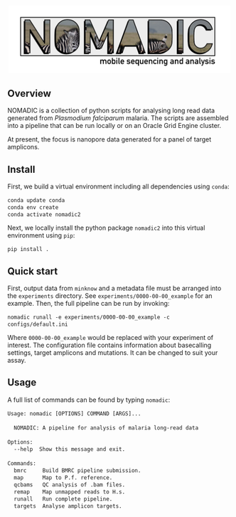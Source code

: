 <p align="center"><img src="images/nomadic_logo-01.png" width="500"></p>

## Overview

NOMADIC is a collection of python scripts for analysing long read data generated from *Plasmodium falciparum* malaria. The scripts are assembled into a pipeline that can be run locally or on an Oracle Grid Engine cluster. 

At present, the focus is nanopore data generated for a panel of target amplicons.

## Install
First, we build a virtual environment including all dependencies using `conda`:

```
conda update conda
conda env create
conda activate nomadic2
```

Next, we locally install the python package `nomadic2` into this virtual environment using `pip`:

```
pip install .
```

## Quick start
First, output data from `minknow` and a metadata file must be arranged into the `experiments` directory. See `experiments/0000-00-00_example` for an example. Then, the full pipeline can be run by invoking:

```
nomadic runall -e experiments/0000-00-00_example -c configs/default.ini
```

Where `0000-00-00_example` would be replaced with your experiment of interest. The configuration file contains information about basecalling settings, target amplicons and mutations. It can be changed to suit your assay.

## Usage

A full list of commands can be found by typing `nomadic`:

```
Usage: nomadic [OPTIONS] COMMAND [ARGS]...

  NOMADIC: A pipeline for analysis of malaria long-read data

Options:
  --help  Show this message and exit.

Commands:
  bmrc     Build BMRC pipeline submission.
  map      Map to P.f. reference.
  qcbams   QC analysis of .bam files.
  remap    Map unmapped reads to H.s.
  runall   Run complete pipeline.
  targets  Analyse amplicon targets.
  
```


